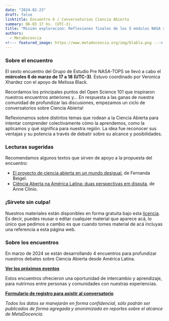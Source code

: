 ```yaml
---
date: "2024-02-23"
draft: false
linktitle: Encuentro 6 / Conversatorios Ciencia Abierta
summary: 06-03 17 hs. (UTC-3). 
title: "Misión exploración: Reflexiones finales de los 5 módulos NASA y desafíos de su aplicación en América Latina"
authors:
  - MetaDocencia
<!--- featured_image: https://www.metadocencia.org/img/blabla.png --->
---
```


<!--- ![Grupo de Estudio Pre NASA TOPS, encuentro 1. Módulo 1: El “Ethos” de la Ciencia Abierta. Miércoles 24/01 a las 17 hs. (UTC-3). Coordina Melissa Black](https://www.metadocencia.org/img/blabla.jpg) --->

### Sobre el encuentro

El sexto encuentro del Grupo de Estudio Pre NASA-TOPS se llevó a cabo el **miércoles 6 de marzo de 17 a 18 (UTC-3)**. Estuvo coordinado por Veronica Xhardez con el apoyo de Melissa Black.

Recordamos los principales puntos del Open Science 101 que inspiraron nuestros encuentros anteriores y... En respuesta a las ganas de nuestra comunidad de profundizar las discusiones, empezamos un ciclo de conversatorios sobre Ciencia Abierta!

Reflexionamos sobre distintos temas que rodean a la Ciencia Abierta para intentar comprender colectivamente cómo la aprendemos, como la aplicamos y qué significa para nuestra región. La idea fue reconocer sus ventajas y su potencia a través de debatir sobre su alcance y posibilidades.

### Lecturas sugeridas

Recomendamos algunos textos que sirven de apoyo a la propuesta del encuentro:

- [El proyecto de ciencia abierta en un mundo desigual](https://revistas.uam.es/relacionesinternacionales/article/view/15331/15022), de Fernanda Beigel.
- [Ciência Aberta na América Latina: duas perspectivas em disputa](https://www.scielo.br/j/tinf/a/pPH6wwxN6rGhyVJM83pGSnp/), de Anne Clinio.

<!--- ### Materiales del evento

- [Presentación](https://docs.google.com/presentation/d/blabla/edit?usp=sharing)

- [Video del encuentro](https://youtu.be/SotP_QwBDj8)--->


### ¡Sírvete sin culpa!

Nuestros materiales están disponibles en forma gratuita bajo esta [licencia](https://creativecommons.org/licenses/by/4.0/deed.es). Es decir, puedes reusar o editar cualquier material que aparece acá, lo único que pedimos a cambio es que cuando tomes material de acá incluyas una referencia a esta página web.

### Sobre los encuentros

En marzo de 2024 se están desarrollando 4 encuentros para profundizar nuestros debates sobre Ciencia Abierta desde América Latina. 

**[Ver los próximos eventos](https://www.metadocencia.org/eventos)**

Estos encuentros ofrecieron una oportunidad de intercambio y aprendizaje, para nutrirnos entre personas y comunidades con nuestras experiencias.

**[Formulario de registro para asistir al conversatorio](https://docs.google.com/forms/d/e/1FAIpQLSe2_d08ZLEComUlsUwzHKPhiGcEuN2u1oq1gdvRcAXLfWz8ww/viewform)**

*Todos los datos se manejarán en forma confidencial, sólo podrán ser publicados de forma agregada y anonimizada en reportes sobre el alcance de MetaDocencia.*

